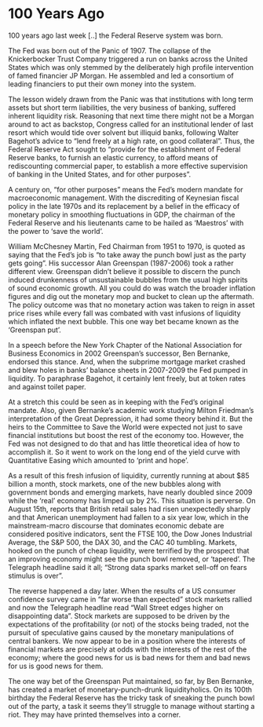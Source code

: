 # 100 Years Ago

100 years ago last week [..] the Federal Reserve system was born.

The Fed was born out of the Panic of 1907. The collapse of the Knickerbocker Trust Company triggered a run on banks across the United States which was only stemmed by the deliberately high profile intervention of famed financier JP Morgan. He assembled and led a consortium of leading financiers to put their own money into the system.

The lesson widely drawn from the Panic was that institutions with long term assets but short term liabilities, the very business of banking, suffered inherent liquidity risk. Reasoning that next time there might not be a Morgan around to act as backstop, Congress called for an institutional lender of last resort which would tide over solvent but illiquid banks, following Walter Bagehot’s advice to “lend freely at a high rate, on good collateral”. Thus, the Federal Reserve Act sought to “provide for the establishment of Federal Reserve banks, to furnish an elastic currency, to afford means of rediscounting commercial paper, to establish a more effective supervision of banking in the United States, and for other purposes”. 

A century on, “for other purposes” means the Fed’s modern mandate for macroeconomic management. With the discrediting of Keynesian fiscal policy in the late 1970s and its replacement by a belief in the efficacy of monetary policy in smoothing fluctuations in GDP, the chairman of the Federal Reserve and his lieutenants came to be hailed as ‘Maestros’ with the power to ‘save the world’. 

William McChesney Martin, Fed Chairman from 1951 to 1970, is quoted as saying that the Fed’s job is “to take away the punch bowl just as the party gets going”. His successor Alan Greenspan (1987-2006) took a rather different view. Greenspan didn’t believe it possible to discern the punch induced drunkenness of unsustainable bubbles from the usual high spirits of sound economic growth. All you could do was watch the broader inflation figures and dig out the monetary mop and bucket to clean up the aftermath. The policy outcome was that no monetary action was taken to reign in asset price rises while every fall was combated with vast infusions of liquidity which inflated the next bubble. This one way bet became known as the ‘Greenspan put’.

In a speech before the New York Chapter of the National Association for Business Economics in 2002 Greenspan’s successor, Ben Bernanke, endorsed this stance. And, when the subprime mortgage market crashed and blew holes in banks’ balance sheets in 2007-2009 the Fed pumped in liquidity. To paraphrase Bagehot, it certainly lent freely, but at token rates and against toilet paper.

At a stretch this could be seen as in keeping with the Fed’s original mandate. Also, given Bernanke’s academic work studying Milton Friedman’s interpretation of the Great Depression, it had some theory behind it. But the heirs to the Committee to Save the World were expected not just to save financial institutions but boost the rest of the economy too. However, the Fed was not designed to do that and has little theoretical idea of how to accomplish it. So it went to work on the long end of the yield curve with Quantitative Easing which amounted to ‘print and hope’.

As a result of this fresh infusion of liquidity, currently running at about $85 billion a month, stock markets, one of the new bubbles along with government bonds and emerging markets, have nearly doubled since 2009 while the ‘real’ economy has limped up by 2%. This situation is perverse. On August 15th, reports that British retail sales had risen unexpectedly sharply and that American unemployment had fallen to a six year low, which in the mainstream-macro discourse that dominates economic debate are considered positive indicators, sent the FTSE 100, the Dow Jones Industrial Average, the S&P 500, the DAX 30, and the CAC 40 tumbling. Markets, hooked on the punch of cheap liquidity, were terrified by the prospect that an improving economy might see the punch bowl removed, or ‘tapered’. The Telegraph headline said it all; “Strong data sparks market sell-off on fears stimulus is over”.

The reverse happened a day later. When the results of a US consumer confidence survey came in “far worse than expected” stock markets rallied and now the Telegraph headline read “Wall Street edges higher on disappointing data”. Stock markets are supposed to be driven by the expectations of the profitability (or not) of the stocks being traded, not the pursuit of speculative gains caused by the monetary manipulations of central bankers. We now appear to be in a position where the interests of financial markets are precisely at odds with the interests of the rest of the economy; where the good news for us is bad news for them and bad news for us is good news for them.

The one way bet of the Greenspan Put maintained, so far, by Ben Bernanke, has created a market of monetary-punch-drunk liquidityholics. On its 100th birthday the Federal Reserve has the tricky task of sneaking the punch bowl out of the party, a task it seems they’ll struggle to manage without starting a riot. They may have printed themselves into a corner.













